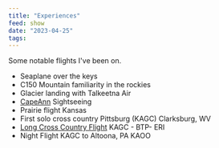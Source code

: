 ```yaml
---
title: "Experiences"
feed: show
date: "2023-04-25"
tags: 
---
```

Some notable flights I've been on.
- Seaplane over the keys
- C150 Mountain familiarity in the rockies
- Glacier landing with Talkeetna Air
- [CapeAnn](notes/myadventures/flights/CapeAnn.md) Sightseeing
- Prairie flight Kansas
- First solo cross country Pittsburg (KAGC) Clarksburg, WV
- [Long Cross Country Flight](notes/myadventures/flights/Long%20Cross%20Country%20Flight.md)  KAGC - BTP- ERI
- Night Flight KAGC to Altoona, PA KAOO